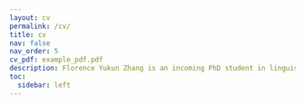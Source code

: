 ```yaml
---
layout: cv
permalink: /cv/
title: cv
nav: false
nav_order: 5
cv_pdf: example_pdf.pdf
description: Florence Yukun Zhang is an incoming PhD student in linguistics.
toc:
  sidebar: left
---
```

